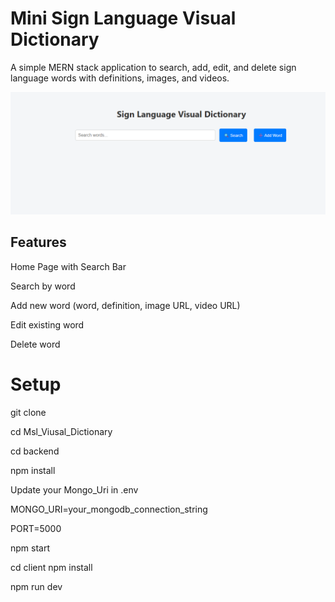 # Mini Sign Language Visual Dictionary

A simple MERN stack application to search, add, edit, and delete sign language words with definitions, images, and videos.

![Screenshot](client/public/img-1.png)

## Features
Home Page with Search Bar

Search by word

Add new word (word, definition, image URL, video URL)

Edit existing word

Delete word

# Setup

git clone 

cd Msl_Viusal_Dictionary

cd backend

npm install

Update your Mongo_Uri in .env

MONGO_URI=your_mongodb_connection_string

PORT=5000

npm start

cd client
npm install

npm run dev
